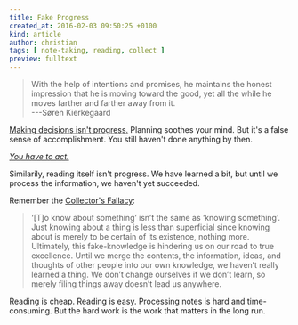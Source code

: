```yaml
---
title: Fake Progress
created_at: 2016-02-03 09:50:25 +0100
kind: article
author: christian
tags: [ note-taking, reading, collect ]
preview: fulltext
---
```


> With the help of intentions and promises, he maintains the honest impression that he is moving toward the good, yet all the while he moves farther and farther away from it.  
> ---Søren Kierkegaard

[Making decisions isn't progress.][dec] Planning soothes your mind. But it's a false sense of accomplishment. You still haven't done anything by then. 

[dec]: http://www.toddhenry.com/creating/intentions-are-thieves/

[*You have to act.*](https://www.youtube.com/watch?v=36CYMdFmDeQ)

Similarily, reading itself isn't progress. We have learned a bit, but until we process the information, we haven't yet succeeded.

Remember the [Collector's Fallacy][colfal]:

> ‘\[T\]o know about something’ isn’t the same as ‘knowing something’. Just knowing about a thing is less than superficial since knowing about is merely to be certain of its existence, nothing more. Ultimately, this fake-knowledge is hindering us on our road to true excellence. Until we merge the contents, the information, ideas, and thoughts of other people into our own knowledge, we haven’t really learned a thing. We don’t change ourselves if we don’t learn, so merely filing things away doesn’t lead us anywhere.

[colfal]: /posts/collectors-fallacy/

Reading is cheap. Reading is easy. Processing notes is hard and time-consuming. But the hard work is the work that matters in the long run.
